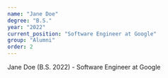 ```yaml
---
name: "Jane Doe"
degree: "B.S."
year: "2022"
current_position: "Software Engineer at Google"
group: "Alumni"
order: 2
---
```


Jane Doe (B.S. 2022) - Software Engineer at Google 